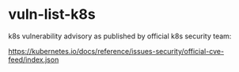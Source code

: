 # vuln-list-k8s

k8s vulnerability advisory as published by official k8s security team:

<https://kubernetes.io/docs/reference/issues-security/official-cve-feed/index.json>
